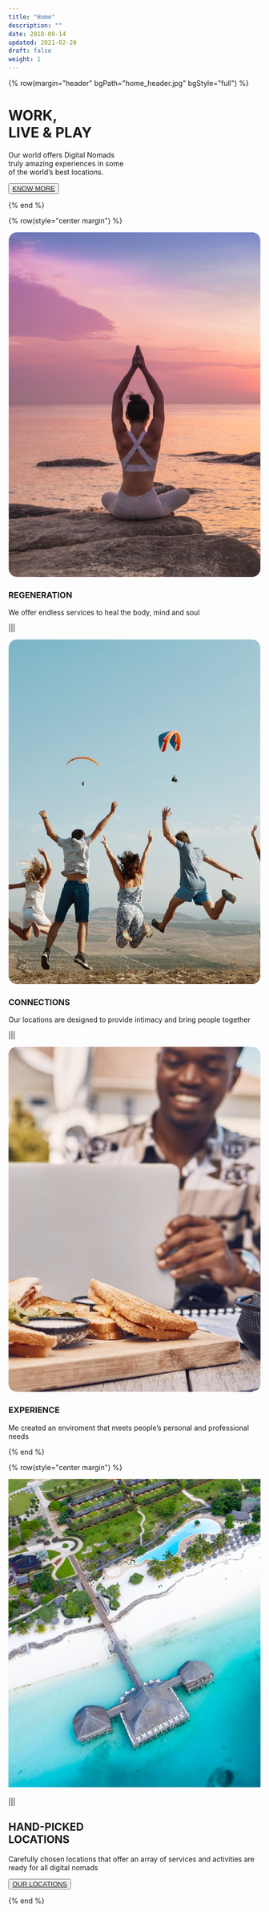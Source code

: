 ```yaml
---
title: "Home"
description: ""
date: 2018-09-14
updated: 2021-02-20
draft: false
weight: 1
---
```


<!-- section 1 (header) -->

{% row(margin="header" bgPath="home_header.jpg" bgStyle="full") %}

# WORK, <br> LIVE & PLAY

Our world offers Digital Nomads <br /> truly amazing experiences in some <br /> of the world’s best locations.

<button>[KNOW MORE](/)</button>

{% end %}

<!-- section 2  -->

{% row(style="center margin") %}

![REGENERATION](RGAsset10.png#medium)

### **REGENERATION**

We offer endless services to heal the body, mind and soul

|||

![CONNECTIONS](RGAsset11.png#medium)

### **CONNECTIONS**

Our locations are designed to provide intimacy and bring people together

|||

![EXPERIENCE](RGAsset12.png#medium)

### **EXPERIENCE**

Me created an enviroment that meets people’s personal and professional needs

{% end %}

<!-- section 3 -->

<!-- section 2 (INTERCONNECTED) -->

{% row(style="center margin") %}

![Image](RGAsset13.png)

|||

## HAND-PICKED <br /> LOCATIONS

Carefully chosen locations that offer an array of services and activities are ready for all digital nomads

<button>[OUR LOCATIONS](/)</button>

{% end %}
